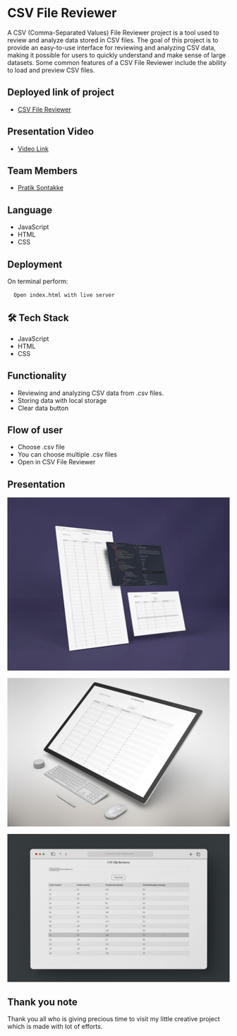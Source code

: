 
# CSV File Reviewer

A CSV (Comma-Separated Values) File Reviewer project is a tool used to review and analyze data stored in CSV files. The goal of this project is to provide an easy-to-use interface for reviewing and analyzing CSV data, making it possible for users to quickly understand and make sense of large datasets. Some common features of a CSV File Reviewer include the ability to load and preview CSV files.

## Deployed link of project
- <a href="https://sage-bombolone-1d3f78.netlify.app/"> CSV File Reviewer </a>

## Presentation Video
<ul>
  <li><a href="https://drive.google.com/file/d/1pa0WzDkfMWQXzePSlyfsOXlPcmg1487w/view?usp=share_link">Video Link</a></li>
</ul>

## Team Members

<ul>
  <li><a href="https://github.com/pratiksontakke">Pratik Sontakke</a></li>
</ul>


## Language
- JavaScript
- HTML
- CSS

## Deployment

On terminal perform:
```bash
  Open index.html with live server
```

## 🛠 Tech Stack

- JavaScript
- HTML
- CSS


## Functionality

- Reviewing and analyzing CSV data from .csv files.
- Storing data with local storage
- Clear data button

## Flow of user

- Choose .csv file 
- You can choose multiple .csv files 
- Open in CSV File Reviewer


## Presentation 
![CSV File Reviewer](./images/01.jpg)

![CSV File Reviewer](./images/02.jpg)

![CSV File Reviewer](./images/03.jpg)

## Thank you note
Thank you all who is giving precious time to visit my little creative project which is made with lot of efforts.

